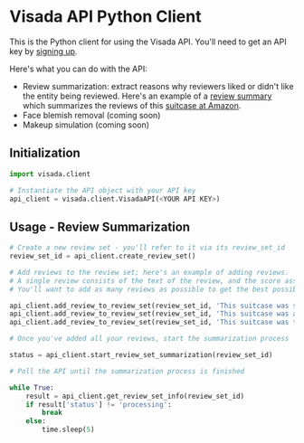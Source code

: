 Visada API Python Client
====================

This is the Python client for using the Visada API. You'll need to get an API key by [signing up](http://api.visada.io/signup).

Here's what you can do with the API:

* Review summarization: extract reasons why reviewers liked or didn't like the entity being reviewed. Here's an example of
a [review summary](http://api.visada.io/review_sets/552ef4c6db5f093b870180be/visualize) which summarizes the reviews
of this [suitcase at Amazon](http://www.amazon.com/Rockland-Luggage-Melbourne-Expandable-Turquoise/dp/B00CBT5F44/ref=lp_15743261_1_5?s=apparel&ie=UTF8&qid=1429140644&sr=1-5%27).
* Face blemish removal (coming soon)
* Makeup simulation (coming soon)



Initialization
--------------

```python
import visada.client

# Instantiate the API object with your API key
api_client = visada.client.VisadaAPI(<YOUR API KEY>)
```



Usage - Review Summarization
----------------------------

```python
# Create a new review set - you'll refer to it via its review_set_id
review_set_id = api_client.create_review_set()

# Add reviews to the review set; here's an example of adding reviews.
# A single review consists of the text of the review, and the score assigned to the review.
# You'll want to add as many reviews as possible to get the best possible summary.

api_client.add_review_to_review_set(review_set_id, 'This suitcase was so-so.', 3)
api_client.add_review_to_review_set(review_set_id, 'This suitcase was amazing.', 5)
api_client.add_review_to_review_set(review_set_id, 'This suitcase was terrible.', 1)

# Once you've added all your reviews, start the summarization process

status = api_client.start_review_set_summarization(review_set_id)

# Poll the API until the summarization process is finished

while True:
    result = api_client.get_review_set_info(review_set_id)
    if result['status'] != 'processing':
        break
    else:
        time.sleep(5)


```


